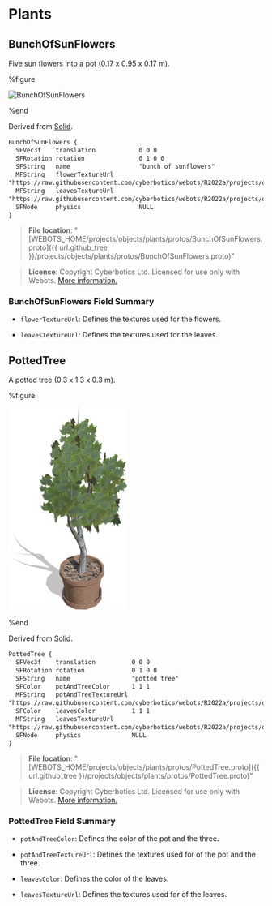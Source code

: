 # Plants

## BunchOfSunFlowers

Five sun flowers into a pot (0.17 x 0.95 x 0.17 m).

%figure

![BunchOfSunFlowers](images/objects/plants/BunchOfSunFlowers/model.thumbnail.png)

%end

Derived from [Solid](../reference/solid.md).

```
BunchOfSunFlowers {
  SFVec3f    translation            0 0 0
  SFRotation rotation               0 1 0 0
  SFString   name                   "bunch of sunflowers"
  MFString   flowerTextureUrl       "https://raw.githubusercontent.com/cyberbotics/webots/R2022a/projects/objects/plants/protos/textures/bunch_of_sun_flowers_flower.png"
  MFString   leavesTextureUrl       "https://raw.githubusercontent.com/cyberbotics/webots/R2022a/projects/objects/plants/protos/textures/bunch_of_sun_flowers_leaves.png"
  SFNode     physics                NULL
}
```

> **File location**: "[WEBOTS\_HOME/projects/objects/plants/protos/BunchOfSunFlowers.proto]({{ url.github_tree }}/projects/objects/plants/protos/BunchOfSunFlowers.proto)"

> **License**: Copyright Cyberbotics Ltd. Licensed for use only with Webots.
[More information.](https://cyberbotics.com/webots_assets_license)

### BunchOfSunFlowers Field Summary

- `flowerTextureUrl`: Defines the textures used for the flowers.

- `leavesTextureUrl`: Defines the textures used for the leaves.

## PottedTree

A potted tree (0.3 x 1.3 x 0.3 m).

%figure

![PottedTree](images/objects/plants/PottedTree/model.thumbnail.png)

%end

Derived from [Solid](../reference/solid.md).

```
PottedTree {
  SFVec3f    translation          0 0 0
  SFRotation rotation             0 1 0 0
  SFString   name                 "potted tree"
  SFColor    potAndTreeColor      1 1 1
  MFString   potAndTreeTextureUrl "https://raw.githubusercontent.com/cyberbotics/webots/R2022a/projects/objects/plants/protos/textures/potted_tree_pot_and_tree.jpg"
  SFColor    leavesColor          1 1 1
  MFString   leavesTextureUrl     "https://raw.githubusercontent.com/cyberbotics/webots/R2022a/projects/objects/plants/protos/textures/potted_tree_leaves.png"
  SFNode     physics              NULL
}
```

> **File location**: "[WEBOTS\_HOME/projects/objects/plants/protos/PottedTree.proto]({{ url.github_tree }}/projects/objects/plants/protos/PottedTree.proto)"

> **License**: Copyright Cyberbotics Ltd. Licensed for use only with Webots.
[More information.](https://cyberbotics.com/webots_assets_license)

### PottedTree Field Summary

- `potAndTreeColor`: Defines the color of the pot and the three.

- `potAndTreeTextureUrl`: Defines the textures used for of the pot and the three.

- `leavesColor`: Defines the color of the leaves.

- `leavesTextureUrl`: Defines the textures used for of the leaves.

